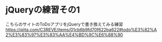 # jQueryの練習その1

こちらのサイトのToDoアプリをjQueryで書き換えてみる練習
https://qiita.com/C3REVE/items/01cb6b9fd70f622ba622#todo%E3%82%A2%E3%83%97%E3%83%AA%E4%BD%9C%E6%88%90

